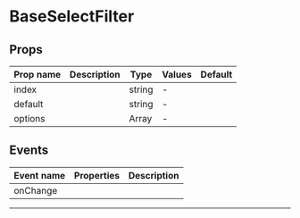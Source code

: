 # BaseSelectFilter

## Props

| Prop name | Description | Type   | Values | Default |
| --------- | ----------- | ------ | ------ | ------- |
| index     |             | string | -      |         |
| default   |             | string | -      |         |
| options   |             | Array  | -      |         |

## Events

| Event name | Properties | Description |
| ---------- | ---------- | ----------- |
| onChange   |            |

---
